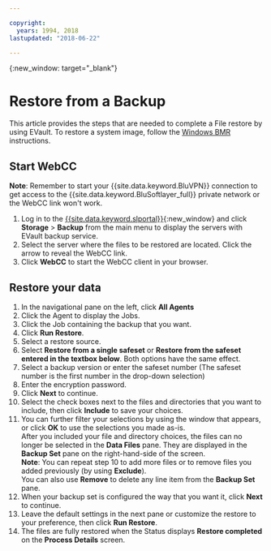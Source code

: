 ```yaml
---

copyright:
  years: 1994, 2018
lastupdated: "2018-06-22"

---
```

{:new_window: target="_blank"}

# Restore from a Backup

This article provides the steps that are needed to complete a File restore by using EVault. To restore a system image, follow the [Windows BMR](restoring-evault-bmr-system-volume-image.html) instructions.

## Start WebCC

**Note**: Remember to start your {{site.data.keyword.BluVPN}} connection to get access to the {{site.data.keyword.BluSoftlayer_full}} private network or the WebCC link won't work.

1. Log in to the [{{site.data.keyword.slportal}}](https://control.softlayer.com/){:new_window} and click **Storage** > **Backup** from the main menu to display the servers with EVault backup service.
2. Select the server where the files to be restored are located. Click the arrow to reveal the WebCC link.
3. Click **WebCC** to start the WebCC client in your browser.

## Restore your data

1. In the navigational pane on the left, click **All Agents**
2. Click the Agent to display the Jobs.
3. Click the Job containing the backup that you want.
4. Click **Run Restore**.
5. Select a restore source.
6. Select **Restore from a single safeset** or **Restore from the safeset entered in the textbox below**. Both options have the same effect.
7. Select a backup version or enter the safeset number (The safeset number is the first number in the drop-down selection)
8. Enter the encryption password.
9. Click **Next** to continue.
10. Select the check boxes next to the files and directories that you want to include, then click **Include** to save your choices.
11. You can further filter your selections by using the window that appears, or click **OK** to use the selections you made as-is. <br/>
After you included your file and directory choices, the files can no longer be selected in the **Data Files** pane. They are displayed in the **Backup Set** pane on the right-hand-side of the screen. <br/>**Note**: You can repeat step 10 to add more files or to remove files you added previously (by using **Exclude**). <br/>You can also use **Remove** to delete any line item from the **Backup Set** pane.
12. When your backup set is configured the way that you want it, click **Next** to continue.
13. Leave the default settings in the next pane or customize the restore to your preference, then click **Run Restore**.
14. The files are fully restored when the Status displays **Restore completed** on the **Process Details** screen.
